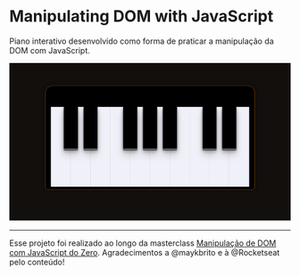 # Manipulating DOM with JavaScript

Piano interativo desenvolvido como forma de praticar a manipulação da DOM com JavaScript.

![screenshot](/assets/screenshot.png)

---

Esse projeto foi realizado ao longo da masterclass [Manipulação de DOM com JavaScript do Zero](https://www.youtube.com/watch?v=UftSB4DaRU4&list=WL&index=6&t=2809s). Agradecimentos a @maykbrito e à @Rocketseat pelo conteúdo!
